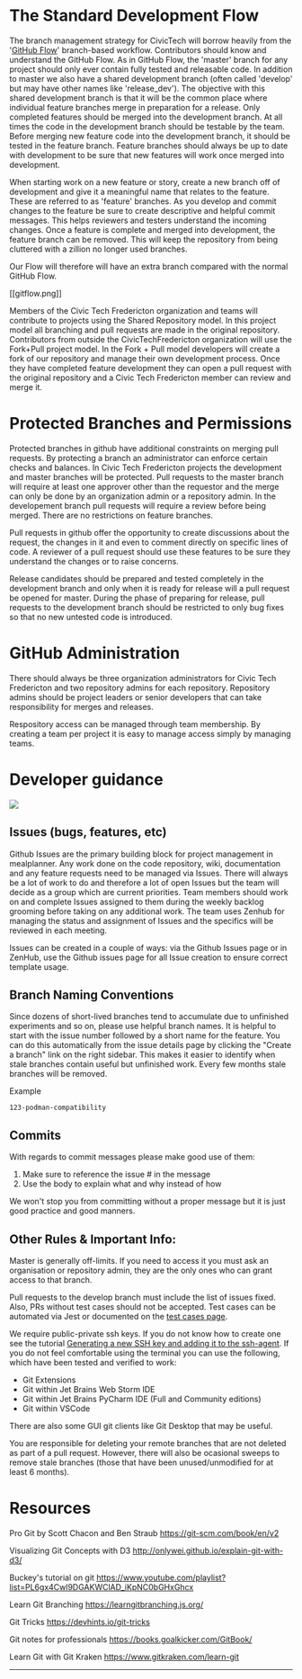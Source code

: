 # The Standard Development Flow

The branch management strategy for CivicTech will borrow heavily from the '[GitHub Flow](https://guides.github.com/introduction/flow/)' branch-based workflow.  Contributors should know and understand the GitHub Flow. As in GitHub Flow, the 'master' branch for any project should only ever contain fully tested and releasable code. In addition to master we also have a shared development branch (often called 'develop' but may have other names like 'release_dev'). The objective with this shared development branch is that it will be the common place where individual feature branches merge in preparation for a release. Only completed features should be merged into the development branch. At all times the code in the development branch should be testable by the team. Before merging new feature code into the development branch, it should be tested in the feature branch. Feature branches should always be up to date with development to be sure that new features will work once merged into development.

When starting work on a new feature or story, create a new branch off of development and give it a meaningful name that relates to the feature. These are referred to as 'feature' branches. As you develop and commit changes to the feature be sure to create descriptive and helpful commit messages. This helps reviewers and testers understand the incoming changes. Once a feature is complete and merged into development, the feature branch can be removed. This will keep the repository from being cluttered with a zillion no longer used branches.

Our Flow will therefore will have an extra branch compared with the normal GitHub Flow.

[[gitflow.png]]

Members of the Civic Tech Fredericton organization and teams will contribute to projects using the Shared Repository model. In this project model all branching and pull requests are made in the original repository.  Contributors from outside the CivicTechFredericton organization will use the Fork+Pull project model. In the Fork + Pull model developers will create a fork of our repository and manage their own development process. Once they have completed feature development they can open a pull request with the original repository and a Civic Tech Fredericton member can review and merge it.

# Protected Branches and Permissions

Protected branches in github have additional constraints on merging pull requests. By protecting a branch an administrator can enforce certain checks and balances. In Civic Tech Fredericton projects the development and master branches will be protected. Pull requests to the master branch will require at least one approver other than the requestor and the merge can only be done by an organization admin or a repository admin.  In the developement branch pull requests will require a review before being merged.  There are no restrictions on feature branches.

Pull requests in github offer the opportunity to create discussions about the request, the changes in it and even to comment directly on specific lines of code. A reviewer of a pull request should use these features to be sure they understand the changes or to raise concerns. 

Release candidates should be prepared and tested completely in the development branch and only when it is ready for release will a pull request be opened for master.  During the phase of preparing for release, pull requests to the development branch should be restricted to only bug fixes so that no new untested code is introduced.

# GitHub Administration

There should always be three organization administrators for Civic Tech Fredericton and two repository admins for each repository. Repository admins should be project leaders or senior developers that can take responsibility for merges and releases.

Respository access can be managed through team membership.  By creating a team per project it is easy to manage access simply by managing teams. 

# Developer guidance

![](https://imgs.xkcd.com/comics/git_2x.png)

## Issues (bugs, features, etc)

Github Issues are the primary building block for project management in mealplanner. Any work done on the code repository, wiki, documentation and any feature requests need to be managed via Issues. There will always be a lot of work to do and therefore a lot of open Issues but the team will decide as a group which are current priorities. Team members should work on and complete Issues assigned to them during the weekly backlog grooming before taking on any additional work. The team uses Zenhub for managing the status and assignment of Issues and the specifics will be reviewed in each meeting.

Issues can be created in a couple of ways: via the Github Issues page or in ZenHub, use the Github issues page for all Issue creation to ensure correct template usage.

## Branch Naming Conventions

Since dozens of short-lived branches tend to accumulate due to unfinished experiments and so on, please use helpful branch names. It is helpful to start with the issue number followed by a short name for the feature. You can do this automatically from the issue details page by clicking the "Create a branch" link on the right sidebar. This makes it easier to identify when stale branches contain useful but unfinished work.  Every few months stale branches will be removed.

Example

`123-podman-compatibility`

## Commits

With regards to commit messages please make good use of them:
 
1. Make sure to reference the issue # in the message
1. Use the body to explain what and why instead of how

We won't stop you from committing without a proper message but it is just good practice and good manners.

## Other Rules & Important Info:

Master is generally off-limits. If you need to access it you must ask an organisation or repository admin, they are the only ones who can grant access to that branch.

Pull requests to the develop branch must include the list of issues fixed. Also, PRs without test cases should not be accepted. Test cases can be automated via Jest or documented on the [test cases page](Test-cases-v2).

We require public-private ssh keys. If you do not know how to create one see the tutorial [Generating a new SSH key and adding it to the ssh-agent](https://docs.github.com/en/authentication/connecting-to-github-with-ssh/generating-a-new-ssh-key-and-adding-it-to-the-ssh-agent). 
If you do not feel comfortable using the terminal you can use the following, which have been tested and verified to work:
* Git Extensions
* Git within Jet Brains Web Storm IDE
* Git within Jet Brains PyCharm IDE (Full and Community editions)
* Git within VSCode

There are also some GUI git clients like Git Desktop that may be useful.      

You are responsible for deleting your remote branches that are not deleted as part of a pull request. However, there will also be ocasional sweeps to remove stale branches (those that have been unused/unmodified for at least 6 months).

# Resources


Pro Git by Scott Chacon and Ben Straub 
https://git-scm.com/book/en/v2 


Visualizing Git Concepts with D3
http://onlywei.github.io/explain-git-with-d3/ 


Buckey's tutorial on git
https://www.youtube.com/playlist?list=PL6gx4Cwl9DGAKWClAD_iKpNC0bGHxGhcx 

Learn Git Branching
https://learngitbranching.js.org/ 

Git Tricks
https://devhints.io/git-tricks 

Git notes for professionals
https://books.goalkicker.com/GitBook/ 

Learn Git with Git Kraken
https://www.gitkraken.com/learn-git 

***
